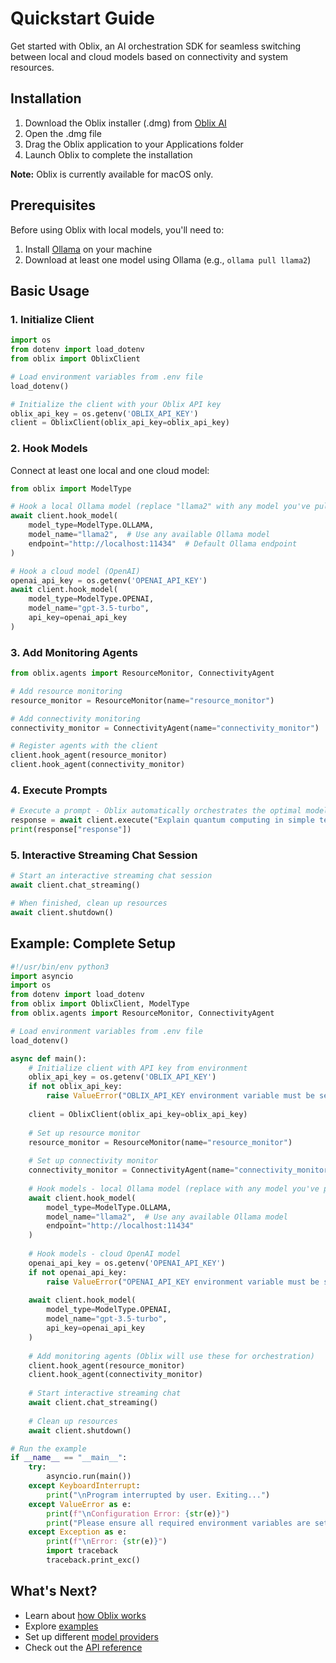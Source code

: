 # Quickstart Guide

Get started with Oblix, an AI orchestration SDK for seamless switching between local and cloud models based on connectivity and system resources.

## Installation

1. Download the Oblix installer (.dmg) from [Oblix AI](https://oblixai.com/download)
2. Open the .dmg file
3. Drag the Oblix application to your Applications folder
4. Launch Oblix to complete the installation

**Note:** Oblix is currently available for macOS only.

## Prerequisites

Before using Oblix with local models, you'll need to:

1. Install [Ollama](https://ollama.ai/) on your machine
2. Download at least one model using Ollama (e.g., `ollama pull llama2`)

## Basic Usage

### 1. Initialize Client

```python
import os
from dotenv import load_dotenv
from oblix import OblixClient

# Load environment variables from .env file
load_dotenv()

# Initialize the client with your Oblix API key
oblix_api_key = os.getenv('OBLIX_API_KEY')
client = OblixClient(oblix_api_key=oblix_api_key)
```

### 2. Hook Models

Connect at least one local and one cloud model:

```python
from oblix import ModelType

# Hook a local Ollama model (replace "llama2" with any model you've pulled)
await client.hook_model(
    model_type=ModelType.OLLAMA, 
    model_name="llama2",  # Use any available Ollama model
    endpoint="http://localhost:11434"  # Default Ollama endpoint
)

# Hook a cloud model (OpenAI)
openai_api_key = os.getenv('OPENAI_API_KEY')
await client.hook_model(
    model_type=ModelType.OPENAI, 
    model_name="gpt-3.5-turbo", 
    api_key=openai_api_key
)
```

### 3. Add Monitoring Agents

```python
from oblix.agents import ResourceMonitor, ConnectivityAgent

# Add resource monitoring
resource_monitor = ResourceMonitor(name="resource_monitor")

# Add connectivity monitoring
connectivity_monitor = ConnectivityAgent(name="connectivity_monitor")

# Register agents with the client
client.hook_agent(resource_monitor)
client.hook_agent(connectivity_monitor)
```

### 4. Execute Prompts

```python
# Execute a prompt - Oblix automatically orchestrates the optimal model
response = await client.execute("Explain quantum computing in simple terms")
print(response["response"])
```

### 5. Interactive Streaming Chat Session

```python
# Start an interactive streaming chat session
await client.chat_streaming()

# When finished, clean up resources
await client.shutdown()
```

## Example: Complete Setup

```python
#!/usr/bin/env python3
import asyncio
import os
from dotenv import load_dotenv
from oblix import OblixClient, ModelType
from oblix.agents import ResourceMonitor, ConnectivityAgent

# Load environment variables from .env file
load_dotenv()

async def main():
    # Initialize client with API key from environment
    oblix_api_key = os.getenv('OBLIX_API_KEY')
    if not oblix_api_key:
        raise ValueError("OBLIX_API_KEY environment variable must be set")
    
    client = OblixClient(oblix_api_key=oblix_api_key)
    
    # Set up resource monitor
    resource_monitor = ResourceMonitor(name="resource_monitor")
    
    # Set up connectivity monitor
    connectivity_monitor = ConnectivityAgent(name="connectivity_monitor")
    
    # Hook models - local Ollama model (replace with any model you've pulled)
    await client.hook_model(
        model_type=ModelType.OLLAMA,
        model_name="llama2",  # Use any available Ollama model
        endpoint="http://localhost:11434"
    )
    
    # Hook models - cloud OpenAI model
    openai_api_key = os.getenv('OPENAI_API_KEY')
    if not openai_api_key:
        raise ValueError("OPENAI_API_KEY environment variable must be set")
    
    await client.hook_model(
        model_type=ModelType.OPENAI, 
        model_name="gpt-3.5-turbo", 
        api_key=openai_api_key
    )
    
    # Add monitoring agents (Oblix will use these for orchestration)
    client.hook_agent(resource_monitor)
    client.hook_agent(connectivity_monitor)
    
    # Start interactive streaming chat
    await client.chat_streaming()
    
    # Clean up resources
    await client.shutdown()

# Run the example
if __name__ == "__main__":
    try:
        asyncio.run(main())
    except KeyboardInterrupt:
        print("\nProgram interrupted by user. Exiting...")
    except ValueError as e:
        print(f"\nConfiguration Error: {str(e)}")
        print("Please ensure all required environment variables are set.")
    except Exception as e:
        print(f"\nError: {str(e)}")
        import traceback
        traceback.print_exc()
```

## What's Next?

- Learn about [how Oblix works](../core-concepts/how-it-works.md)
- Explore [examples](../examples/basic-usage.md)
- Set up different [model providers](../providers/index.md)
- Check out the [API reference](../api-reference/oblix-client.md)
